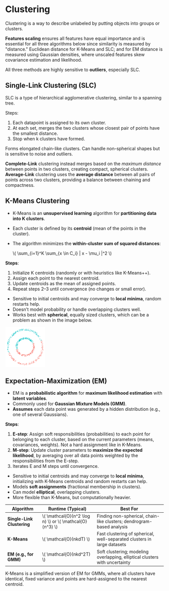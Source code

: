 # Clustering

Clustering is a way to describe unlabeled by putting objects into groups or clusters. 

**Features scaling** ensures all features have equal importance and  is essential for all three algorithms below since similarity is measured by "distance." Euclidean distance for K-Means and SLC; and for EM distance is measured using Gaussian densities, where unscaled features skew covariance estimation and likelihood. 

All three methods are highly sensitive to **outliers**, especially SLC.


## **Single-Link Clustering (SLC)**

SLC is a type of hierarchical agglomerative clustering, similar to a spanning tree.

Steps:  
1. Each datapoint is assigned to its own cluster.  
2. At each set, merges the two clusters whose closest pair of points have the smallest distance.
3. Stop when k clusters have formed.

Forms elongated chain-like clusters. Can handle non-spherical shapes but is sensitive to noise and outliers.

**Complete-Link** clustering instead merges based on the *maximum distance* between points in two clusters, creating compact, spherical clusters.  
**Average-Link** clustering uses the **average distance** between all pairs of points across two clusters, providing a balance between chaining and compactness.

## **K-Means Clustering**

- K-Means is an **unsupervised learning** algorithm for **partitioning data into K clusters**.  
- Each cluster is defined by its **centroid** (mean of the points in the cluster).  
- The algorithm minimizes the **within-cluster sum of squared distances**:  

  \\( \sum_{i=1}^K \sum_{x \in C_i} \| x - \mu_i \|^2 \\)


**Steps**:  
1. Initialize K centroids (randomly or with heuristics like K-Means++).  
2. Assign each point to the nearest centroid.  
3. Update centroids as the mean of assigned points.  
4. Repeat steps 2–3 until convergence (no changes or small error).  

- Sensitive to initial centroids and may converge to **local minima**, random restarts help.
- Doesn’t model probability or handle overlapping clusters well.  
- Works best with **spherical**, equally sized clusters, which can be a problem as shown in the image below.

<img src="../assets/images/kmeans-spheres.png" alt="Kmeans spherical illustration" style="width:25%;">


## **Expectation-Maximization (EM)**

- EM is a **probabilistic algorithm** for **maximum likelihood estimation** with **latent variables**.  
- Commonly used for **Gaussian Mixture Models (GMM)**.  
- **Assumes** each data point was generated by a hidden distribution (e.g., one of several Gaussians).  

**Steps**:  
1. **E-step**: Assign soft responsibilities (probabilities) to each point for belonging to each cluster, based on the current parameters (means, covariances, weights). Not a hard assignment like in K-Means. 
2. **M-step**: Update cluster parameters to **maximize the expected likelihood**, by averaging over all data points weighted by the responsibilities from the E-step.  
3. Iterates E and M steps until convergence.  

- Sensitive to initial centroids and may converge to **local minima**, initializing with K-Means centroids and random restarts can help.  
- Models **soft assignments** (fractional membership in clusters).  
- Can model **elliptical**, overlapping clusters.  
- More flexible than K-Means, but computationally heavier.   


| Algorithm               | Runtime (Typical)         | Best For                                          |
|------------------------|---------------------------|---------------------------------------------------|
| **Single-Link Clustering** | \\( \mathcal{O}(n^2 \log n) \\) or \\( \mathcal{O}(n^3) \\) | Finding non-spherical, chain-like clusters; dendrogram-based analysis |
| **K-Means**            | \\( \mathcal{O}(nkdT) \\) | Fast clustering of spherical, well-separated clusters in large datasets |
| **EM (e.g., for GMM)** | \\( \mathcal{O}(nkd^2T) \\) | Soft clustering; modeling overlapping, elliptical clusters with uncertainty |

K-Means is a simplified version of EM for GMMs, where all clusters have identical, fixed variance and points are hard-assigned to the nearest centroid.
